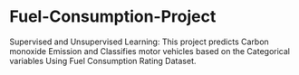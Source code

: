 # Fuel-Consumption-Project
Supervised and Unsupervised Learning:
This project predicts Carbon monoxide Emission and Classifies motor vehicles based on the Categorical variables Using Fuel 
Consumption Rating Dataset.
